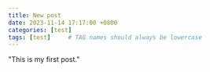 ```yaml
---
title: New post
date: 2023-11-14 17:17:00 +0800
categories: [test]
tags: [test]     # TAG names should always be lowercase
---
```


<!-- Inline math in lines, NO blank lines -->

"This is my first post."
